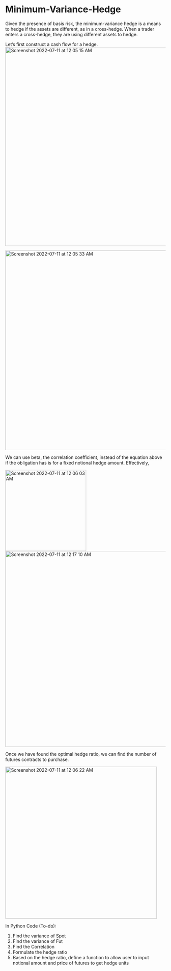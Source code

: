 # Minimum-Variance-Hedge

Given the presence of basis risk, the minimum-variance hedge is a means to hedge if the assets are different, as in a cross-hedge. When a trader enters a cross-hedge, they are using different assets to hedge.

Let’s first construct a cash flow for a hedge.
<img width="623" alt="Screenshot 2022-07-11 at 12 05 15 AM" src="https://user-images.githubusercontent.com/107907500/178152560-b970c693-2665-49aa-9dcb-454f847f7213.png">

<img width="625" alt="Screenshot 2022-07-11 at 12 05 33 AM" src="https://user-images.githubusercontent.com/107907500/178152576-80a71dd9-f864-436e-aa52-806b58ca2218.png">

We can use beta, the correlation coefficient, instead of the equation above if the obligation has is for a fixed notional hedge amount. Effectively,


<img width="254" alt="Screenshot 2022-07-11 at 12 06 03 AM" src="https://user-images.githubusercontent.com/107907500/178152600-1db8299f-d1a9-4c08-93dd-c29e864890f1.png">

<img width="613" alt="Screenshot 2022-07-11 at 12 17 10 AM" src="https://user-images.githubusercontent.com/107907500/178152995-9d46d02a-93e7-4829-b3a7-6bf48f0c3d59.png">

Once we have found the optimal hedge ratio, we can find the number of futures contracts to purchase.

<img width="476" alt="Screenshot 2022-07-11 at 12 06 22 AM" src="https://user-images.githubusercontent.com/107907500/178152611-3f037d2e-33db-4eb9-b8a6-44b501097e55.png">

In Python Code (To-do):
1. Find the variance of Spot
2. Find the variance of Fut
3. Find the Correlation
4. Formulate the hedge ratio
5. Based on the hedge ratio, define a function to allow user to input notional amount and price of futures to get hedge units


